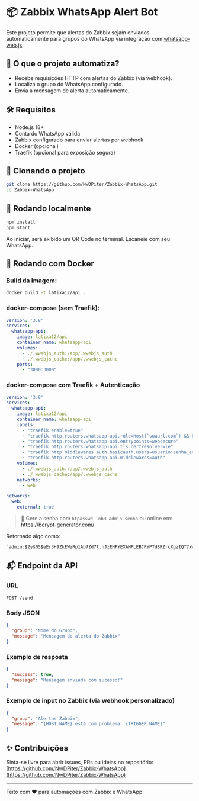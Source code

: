 # 📦 Zabbix WhatsApp Alert Bot

Este projeto permite que alertas do Zabbix sejam enviados automaticamente para grupos do WhatsApp via integração com [whatsapp-web.js](https://github.com/pedroslopez/whatsapp-web.js).

## 🚀 O que o projeto automatiza?
- Recebe requisições HTTP com alertas do Zabbix (via webhook).
- Localiza o grupo do WhatsApp configurado.
- Envia a mensagem de alerta automaticamente.

## 🛠 Requisitos
- Node.js 18+
- Conta do WhatsApp válida
- Zabbix configurado para enviar alertas por webhook
- Docker (opcional)
- Traefik (opcional para exposição segura)

## 📁 Clonando o projeto
```bash
git clone https://github.com/NwDPiter/Zabbix-WhatsApp.git
cd Zabbix-WhatsApp
```

## 🧪 Rodando localmente
```bash
npm install
npm start
```
Ao iniciar, será exibido um QR Code no terminal. Escaneie com seu WhatsApp.

## 🐳 Rodando com Docker
### Build da imagem:
```bash
docker build -t latixa12/api .
```

### docker-compose (sem Traefik):
```yaml
version: '3.8'
services:
  whatsapp-api:
    image: latixa12/api
    container_name: whatsapp-api
    volumes:
      - ./.wwebjs_auth:/app/.wwebjs_auth
      - ./.wwebjs_cache:/app/.wwebjs_cache
    ports:
      - "3000:3000"
```

### docker-compose com Traefik + Autenticação
```yaml
version: '3.8'
services:
  whatsapp-api:
    image: latixa12/api
    container_name: whatsapp-api
    labels:
      - "traefik.enable=true"
      - "traefik.http.routers.whatsapp-api.rule=Host(`suaurl.com`) && PathPrefix(`/send`)"
      - "traefik.http.routers.whatsapp-api.entrypoints=websecure"
      - "traefik.http.routers.whatsapp-api.tls.certresolver=le"
      - "traefik.http.middlewares.auth.basicauth.users=usuario:senha_encriptada"
      - "traefik.http.routers.whatsapp-api.middlewares=auth"
    volumes:
      - ./.wwebjs_auth:/app/.wwebjs_auth
      - ./.wwebjs_cache:/app/.wwebjs_cache
    networks:
      - web

networks:
  web:
    external: true
```
> 🔐 Gere a senha com `htpasswd -nbB admin senha` ou online em: https://bcrypt-generator.com/

Retornado algo como:

    `admin:$2y$05$eEr3H9ZkEWiRp1Ab7Zd7t.hJzEHFYEXAMPLEBCRYPTd8RZrcXgzIQT7xW`

## 📬 Endpoint da API
### URL
`POST /send`

### Body JSON
```json
{
  "group": "Nome do Grupo",
  "message": "Mensagem de alerta do Zabbix"
}
```

### Exemplo de resposta
```json
{
  "success": true,
  "message": "Mensagem enviada com sucesso!"
}
```

### Exemplo de input no Zabbix (via webhook personalizado)
```json
{
  "group": "Alertas Zabbix",
  "message": "{HOST.NAME} está com problema: {TRIGGER.NAME}"
}
```

## ✨ Contribuições
Sinta-se livre para abrir issues, PRs ou ideias no repositório: [https://github.com/NwDPiter/Zabbix-WhatsApp](https://github.com/NwDPiter/Zabbix-WhatsApp)

---

Feito com ❤️ para automações com Zabbix e WhatsApp.


